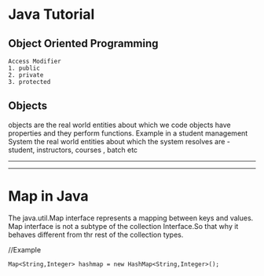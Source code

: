 # Java Tutorial

## Object Oriented Programming
```
Access Modifier
1. public
2. private
3. protected

```

## Objects
objects are the real world entities about which we code objects have properties and they perform functions. Example in a student management System the real world 
entities about which the system resolves are -  student, instructors, courses , batch etc

-----



---
# Map in Java
The java.util.Map interface represents a mapping between keys and 
values. Map interface is not a subtype of the collection Interface.So that why it behaves different from thr rest of the
collection types.

//Example
```
Map<String,Integer> hashmap = new HashMap<String,Integer>();

```

